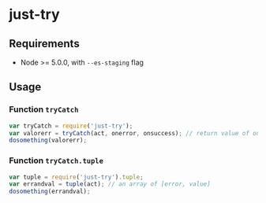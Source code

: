 
# just-try

## Requirements

 * Node >= 5.0.0, with `--es-staging` flag

## Usage

### Function `tryCatch`

```javascript
var tryCatch = require('just-try');
var valorerr = tryCatch(act, onerror, onsuccess); // return value of onerror or onsuccess
dosomething(valorerr);
```

### Function `tryCatch.tuple`

```javascript
var tuple = require('just-try').tuple;
var errandval = tuple(act); // an array of [error, value]
dosomething(errandval);
```
